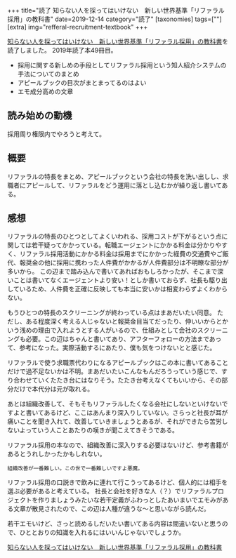 +++
title="読了 知らない人を採ってはいけない　新しい世界基準「リファラル採用」の教科書"
date=2019-12-14
category="読了"
[taxonomies]
tags=[""]
[extra]
img="refferal-recruitment-textbook"
+++

[知らない人を採ってはいけない　新しい世界基準「リファラル採用」の教科書](https://amzn.to/2QqmRWy)を読了しました。
2019年読了本49冊目。

* 採用に関する新しめの手段としてリファラル採用という知人紹介システムの手法についてのまとめ
* アピールブックの目次がまとまってるのはよい
* エモ成分高めの文章

## 読み始めの動機

採用周り権限内でやろうと考えて。

## 概要

リファラルの特長をまとめ、アピールブックという会社の特長を洗い出しし、求職者にアピールして、リファラルをどう運用に落とし込むかが繰り返し書いてある。

## 感想

リファラルの特長のひとつとしてよくいわれる、採用コストが下がるという点に関しては若干疑ってかかっている。転職エージェントにかかる料金は分かりやすく、リファラル採用活動にかかる料金は採用までにかかった経費の交通費やご飯代、報奨金の他に採用に携わった人件費がかかるが人件費部分は不明瞭な部分が多いから。
この辺まで踏み込んで書いてあればおもしろかったが、そこまで深いことは書いてなくエージェントより安い！としか書いておらず、社長も駆り出しているため、人件費を正確に反映しても本当に安いかは相変わらずよくわからない。

もうひとつの特長のスクリーニングが終わっている点はまあだいたい同意。
ただし、ある程度深く考える人じゃないと報奨金目当てだったり、仲いいからとかいう浅めの理由で入れようとする人がいるので、仕組みとして会社のスクリーニングも必要。この辺はちゃんと書いてあり、アフターフォローの方法まであって、参考になった。実際活動するにあたり、僕も気をつけないとと感じた。

リファラルで使う求職票代わりになるアピールブックはこの本に書いてあることだけで過不足ないかは不明。まあだいたいこんなもんだろうっていう感じで、すり合わせていくたたき台にはなりそう。たたき台考えなくてもいいから、その部分だけで本代分は元が取れる。

あとは組織改善して、そもそもリファラルしたくなる会社にしないといけないですよと書いてあるけど、ここはあんまり深入りしていない。さらっと社長が耳が痛いことを聞き入れて、改善していきましょうとあるが、それができたら苦労しないよっていう人ことあたりの嘆きが聞こえてきそうである。

リファラル採用の本なので、組織改善に深入りする必要はないけど、参考書籍があるとうれしかったかもしれない。

`組織改善が一番難しい。この世で一番難しいですよ悪魔。`

リファラル採用の口説きで飲みに連れて行こうってあるけど、個人的には相手を選ぶ必要があると考えている。
社長と会社を好きな人（？）でリファラルプロジェクトを作りましょうみたいな若干定義がふわっとしたあいまいでエモみがある文章が散見されたので、この辺は人種が違うな〜と思いながら読んだ。

若干エモいけど、さっと読めるしだいたい書いてある内容は間違いないと思うので、ひととおりの知識を入れるにはいいんじゃないでしょうか。

[知らない人を採ってはいけない　新しい世界基準「リファラル採用」の教科書](https://amzn.to/2QqmRWy)
